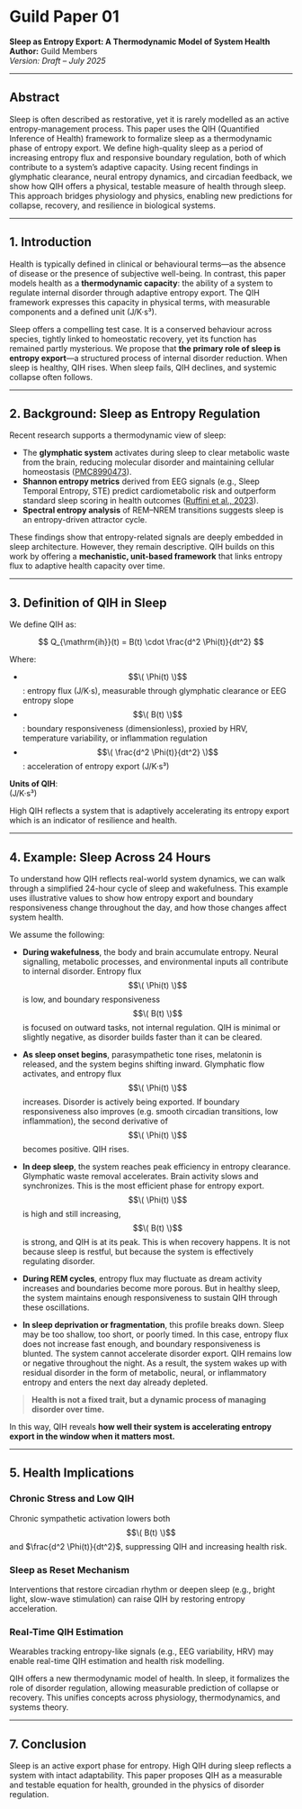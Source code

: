 
# Guild Paper 01  
**Sleep as Entropy Export: A Thermodynamic Model of System Health**  
**Author:** Guild Members  
*Version: Draft – July 2025*

---

## Abstract

Sleep is often described as restorative, yet it is rarely modelled as an active entropy-management process. This paper uses the QIH (Quantified Inference of Health) framework to formalize sleep as a thermodynamic phase of entropy export. We define high-quality sleep as a period of increasing entropy flux and responsive boundary regulation, both of which contribute to a system’s adaptive capacity. Using recent findings in glymphatic clearance, neural entropy dynamics, and circadian feedback, we show how QIH offers a physical, testable measure of health through sleep. This approach bridges physiology and physics, enabling new predictions for collapse, recovery, and resilience in biological systems.

---

## 1. Introduction

Health is typically defined in clinical or behavioural terms—as the absence of disease or the presence of subjective well-being. In contrast, this paper models health as a **thermodynamic capacity**: the ability of a system to regulate internal disorder through adaptive entropy export. The QIH framework expresses this capacity in physical terms, with measurable components and a defined unit (J/K·s³).

Sleep offers a compelling test case. It is a conserved behaviour across species, tightly linked to homeostatic recovery, yet its function has remained partly mysterious. We propose that **the primary role of sleep is entropy export**—a structured process of internal disorder reduction. When sleep is healthy, QIH rises. When sleep fails, QIH declines, and systemic collapse often follows.

---

## 2. Background: Sleep as Entropy Regulation

Recent research supports a thermodynamic view of sleep:

- The **glymphatic system** activates during sleep to clear metabolic waste from the brain, reducing molecular disorder and maintaining cellular homeostasis ([PMC8990473](https://pubmed.ncbi.nlm.nih.gov/39995712/)).
- **Shannon entropy metrics** derived from EEG signals (e.g., Sleep Temporal Entropy, STE) predict cardiometabolic risk and outperform standard sleep scoring in health outcomes ([Ruffini et al., 2023](https://www.mdpi.com/2077-0383/14/3/926)).
- **Spectral entropy analysis** of REM–NREM transitions suggests sleep is an entropy-driven attractor cycle.

These findings show that entropy-related signals are deeply embedded in sleep architecture. However, they remain descriptive. QIH builds on this work by offering a **mechanistic, unit-based framework** that links entropy flux to adaptive health capacity over time.

---

## 3. Definition of QIH in Sleep

We define QIH as:

$$
Q_{\mathrm{ih}}(t) = B(t) \cdot \frac{d^2 \Phi(t)}{dt^2}
$$

Where:

- $$\( \Phi(t) \)$$: entropy flux (J/K·s), measurable through glymphatic clearance or EEG entropy slope  
- $$\( B(t) \)$$: boundary responsiveness (dimensionless), proxied by HRV, temperature variability, or inflammation regulation  
- $$\( \frac{d^2 \Phi(t)}{dt^2} \)$$: acceleration of entropy export (J/K·s³)

**Units of QIH**:  
(J/K·s³)

High QIH reflects a system that is adaptively accelerating its entropy export which is an indicator of resilience and health.

---

## 4. Example: Sleep Across 24 Hours

To understand how QIH reflects real-world system dynamics, we can walk through a simplified 24-hour cycle of sleep and wakefulness. This example uses illustrative values to show how entropy export and boundary responsiveness change throughout the day, and how those changes affect system health.

We assume the following:

- **During wakefulness**, the body and brain accumulate entropy. Neural signalling, metabolic processes, and environmental inputs all contribute to internal disorder. Entropy flux $$\( \Phi(t) \)$$ is low, and boundary responsiveness $$\( B(t) \)$$ is focused on outward tasks, not internal regulation. QIH is minimal or slightly negative, as disorder builds faster than it can be cleared.

- **As sleep onset begins**, parasympathetic tone rises, melatonin is released, and the system begins shifting inward. Glymphatic flow activates, and entropy flux $$\( \Phi(t) \)$$ increases. Disorder is actively being exported. If boundary responsiveness also improves (e.g. smooth circadian transitions, low inflammation), the second derivative of $$\( \Phi(t) \)$$ becomes positive. QIH rises.

- **In deep sleep**, the system reaches peak efficiency in entropy clearance. Glymphatic waste removal accelerates. Brain activity slows and synchronizes. This is the most efficient phase for entropy export. $$\( \Phi(t) \)$$ is high and still increasing, $$\( B(t) \)$$ is strong, and QIH is at its peak. This is when recovery happens. It is not because sleep is restful, but because the system is effectively regulating disorder.

- **During REM cycles**, entropy flux may fluctuate as dream activity increases and boundaries become more porous. But in healthy sleep, the system maintains enough responsiveness to sustain QIH through these oscillations.

- **In sleep deprivation or fragmentation**, this profile breaks down. Sleep may be too shallow, too short, or poorly timed. In this case, entropy flux does not increase fast enough, and boundary responsiveness is blunted. The system cannot accelerate disorder export. QIH remains low or negative throughout the night. As a result, the system wakes up with residual disorder in the form of metabolic, neural, or inflammatory entropy and enters the next day already depleted.

> **Health is not a fixed trait, but a dynamic process of managing disorder over time.**

In this way, QIH reveals **how well their system is accelerating entropy export in the window when it matters most.**

---

## 5. Health Implications

### Chronic Stress and Low QIH

Chronic sympathetic activation lowers both $$\( B(t) \)$$ and $\frac{d^2 \Phi(t)}{dt^2}$, suppressing QIH and increasing health risk.

### Sleep as Reset Mechanism

Interventions that restore circadian rhythm or deepen sleep (e.g., bright light, slow-wave stimulation) can raise QIH by restoring entropy acceleration.

### Real-Time QIH Estimation

Wearables tracking entropy-like signals (e.g., EEG variability, HRV) may enable real-time QIH estimation and health risk modelling.

QIH offers a new thermodynamic model of health. In sleep, it formalizes the role of disorder regulation, allowing measurable prediction of collapse or recovery. This unifies concepts across physiology, thermodynamics, and systems theory.

---

## 7. Conclusion

Sleep is an active export phase for entropy. High QIH during sleep reflects a system with intact adaptability. This paper proposes QIH as a measurable and testable equation for health, grounded in the physics of disorder regulation.
